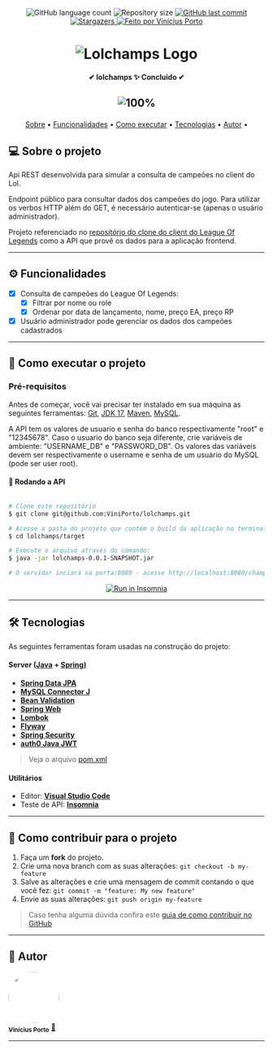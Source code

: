 <p align="center">
  <img alt="GitHub language count" src="https://img.shields.io/github/languages/count/ViniPorto/lolchamps?color=%2304D361">

  <img alt="Repository size" src="https://img.shields.io/github/repo-size/ViniPorto/lolchamps">
  
  <a href="https://github.com/ViniPorto/lolchamps/commits/master">
    <img alt="GitHub last commit" src="https://img.shields.io/github/last-commit/ViniPorto/lolchamps">
  </a>

   <a href="https://github.com/ViniPorto/lolchamps/stargazers">
    <img alt="Stargazers" src="https://img.shields.io/github/stars/ViniPorto/lolchamps?style=social">
  </a>

  <a href="https://www.linkedin.com/in/vinicius-porto-9a1996209/">
    <img alt="Feito por Vinícius Porto" src="https://img.shields.io/badge/feito%20por-Vinícius Porto-%237519C1">
  </a>
  
</p>
<h1 align="center">
    <img alt="Lolchamps Logo" title="#lolchamps" src="." />
</h1>

<h4 align="center"> 
	✔  lolchamps ✨ Concluido ✔
</h4>

<h2 align="center">

![100%](https://progress-bar.dev/100)
    
</h2>


<p align="center">
 <a href="#-sobre-o-projeto">Sobre</a> •
 <a href="#-funcionalidades">Funcionalidades</a> •
 <a href="#-como-executar-o-projeto">Como executar</a> • 
 <a href="#-tecnologias">Tecnologias</a> • 
 <a href="#-autor">Autor</a> • 
</p>


## 💻 Sobre o projeto

Api REST desenvolvida para simular a consulta de campeões no client do Lol. 

Endpoint público para consultar dados dos campeões do jogo. Para utilizar os verbos HTTP além do GET, é necessário autenticar-se (apenas o usuário administrador).

Projeto referenciado no [repositório do clone do client do League Of Legends](https://github.com/ViniPorto/clone-league-of-legends) como a API que provê os dados para a aplicação frontend.

---

## ⚙ Funcionalidades

- [x] Consulta de campeões do League Of Legends: 
  - [x] Filtrar por nome ou role
  - [x] Ordenar por data de lançamento, nome, preço EA, preço RP
- [x] Usuário administrador pode gerenciar os dados dos campeões cadastrados

---

## 🚀 Como executar o projeto

### Pré-requisitos

Antes de começar, você vai precisar ter instalado em sua máquina as seguintes ferramentas:
[Git](https://git-scm.com), [JDK 17](https://www.oracle.com/java/technologies/javase/jdk17-archive-downloads.html), [Maven](https://maven.apache.org/download.cgi), [MySQL](https://www.mysql.com/downloads/).

A API tem os valores de usuario e senha do banco respectivamente "root" e "12345678". Caso o usuario do banco seja diferente, crie variáveis de ambiente: "USERNAME_DB" e "PASSWORD_DB". Os valores das variáveis devem ser respectivamente o username e senha de um usuário do MySQL (pode ser user root).

#### 🎲 Rodando a API

```bash

# Clone este repositório
$ git clone git@github.com:ViniPorto/lolchamps.git

# Acesse a pasta do projeto que contém o build da aplicação no terminal/cmd
$ cd lolchamps/target

# Execute o arquivo através do comando:
$ java -jar lolchamps-0.0.1-SNAPSHOT.jar

# O servidor inciará na porta:8080 - acesse http://localhost:8080/champ

```
<p align="center">
  <a href="https://github.com/viniporto/lolchamps/insomnia/lolchamps.json" target="_blank"><img src="https://insomnia.rest/images/run.svg" alt="Run in Insomnia"></a>
</p>

---

## 🛠 Tecnologias

As seguintes ferramentas foram usadas na construção do projeto:

#### **Server**  ([Java](https://www.java.com/pt-BR/)  +  [Spring](https://spring.io/projects/spring-boot))

-   **[Spring Data JPA](https://github.com/spring-projects/spring-data-jpa)**
-   **[MySQL Connector J](https://github.com/mysql/mysql-connector-j)**
-   **[Bean Validation](https://docs.spring.io/spring-framework/reference/core/validation/beanvalidation.html)**
-   **[Spring Web](https://docs.spring.io/spring-boot/docs/current/reference/html/web.html)**
-   **[Lombok](https://github.com/projectlombok/lombok)**
-   **[Flyway](https://github.com/flyway/flyway)**
-   **[Spring Security](https://spring.io/projects/spring-security)**
-   **[auth0 Java JWT](https://github.com/auth0/java-jwt)**

> Veja o arquivo  [pom.xml](https://github.com/ViniPorto/lolchamps/blob/master/pom.xml)

#### [](https://github.com/tgmarinho/Ecoleta#utilit%C3%A1rios)**Utilitários**

-   Editor:  **[Visual Studio Code](https://code.visualstudio.com/)** 
-   Teste de API:  **[Insomnia](https://insomnia.rest/)**

---

## 💪 Como contribuir para o projeto

1. Faça um **fork** do projeto.
2. Crie uma nova branch com as suas alterações: `git checkout -b my-feature`
3. Salve as alterações e crie uma mensagem de commit contando o que você fez: `git commit -m "feature: My new feature"`
4. Envie as suas alterações: `git push origin my-feature`
> Caso tenha alguma dúvida confira este [guia de como contribuir no GitHub](./CONTRIBUTING.md)

---

## 🦸 Autor

<a href="https://github.com/ViniPorto">
 <img style="border-radius: 50%;" src="https://avatars.githubusercontent.com/u/81120004?s=460&u=61b426b901b8fe02e12019b1fdb67bf0072d4f00&v=4" width="100px;" alt=""/>
 <br />
 <sub><b>Vinícius Porto</b></sub></a> <a href="https://github.com/ViniPorto" title="Vinícius">🚀</a>
 <br />

---
